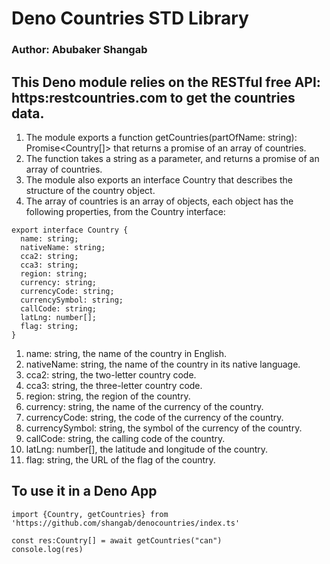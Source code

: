 # Deno Countries STD Library
### Author: Abubaker Shangab
## This Deno module relies on the RESTful free API: https:restcountries.com to get the countries data.
1. The module exports a function getCountries(partOfName: string): Promise<Country[]> that returns a promise of an array of countries.
2. The function takes a string as a parameter, and returns a promise of an array of countries.
3. The module also exports an interface Country that describes the structure of the country object.
4. The array of countries is an array of objects, each object has the following properties, from the Country interface:

```
export interface Country {
  name: string;
  nativeName: string;
  cca2: string;
  cca3: string;
  region: string;
  currency: string;
  currencyCode: string;
  currencySymbol: string;
  callCode: string;
  latLng: number[];
  flag: string;
}
```

1. name: string, the name of the country in English.
2. nativeName: string, the name of the country in its native language.
3. cca2: string, the two-letter country code.
4. cca3: string, the three-letter country code.
5. region: string, the region of the country.
6. currency: string, the name of the currency of the country.
7. currencyCode: string, the code of the currency of the country.
8. currencySymbol: string, the symbol of the currency of the country.
9. callCode: string, the calling code of the country.
10. latLng: number[], the latitude and longitude of the country.
11. flag: string, the URL of the flag of the country.
 
## To use it in a Deno App

```
import {Country, getCountries} from 'https://github.com/shangab/denocountries/index.ts'

const res:Country[] = await getCountries("can")
console.log(res)

```